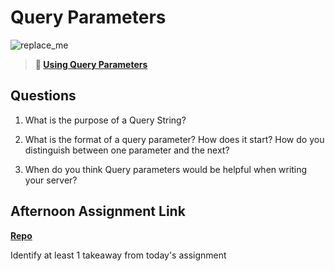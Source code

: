 # Query Parameters

![replace_me](https://codeworks.blob.core.windows.net/public/assets/img/illustrations/placeholder.svg)

> **📖 [Using Query Parameters](https://codeworksacademy.com/fs-student-guide/resources/wk5/01-Query-Parameters)**

## Questions

1. What is the purpose of a Query String?

2. What is the format of a query parameter? How does it start? How do you distinguish between one parameter and the next?

3. When do you think Query parameters would be helpful when writing your server?

## Afternoon Assignment Link

**[Repo](https://github.com/MaddyYarnall/<ASSIGNMENT_REPO>)**

Identify at least 1 takeaway from today's assignment
